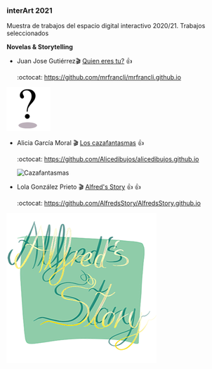 ### interArt 2021

Muestra de trabajos del espacio digital interactivo 2020/21. Trabajos seleccionados




**Novelas & Storytelling**

*  Juan Jose Gutiérrez:clapper:  [Quien eres tu?](https://mrfrancli.github.io/index.html)  :+1: 

   :octocat: https://github.com/mrfrancli/mrfrancli.github.io 

![quienes](https://github.com/mrfrancli/mrfrancli.github.io/raw/master/logo.png) 

* Alicia García Moral :clapper: [Los cazafantasmas](https://alicedibujos.github.io/)  :+1: 

  :octocat: 	https://github.com/Alicedibujos/alicedibujos.github.io
  
  ![Cazafantasmas](https://user-images.githubusercontent.com/84901449/122607764-5a54e500-d07b-11eb-8fbf-f496ff2d173f.png) 

* Lola González Prieto :clapper: [Alfred's Story](https://alfredsstory.github.io)  :+1: :+1: 

  :octocat:  https://github.com/AlfredsStory/AlfredsStory.github.io  


 ![Alfred](https://github.com/AlfredsStory/AlfredsStory.github.io/raw/master/medios/t%C3%ADtulo.png) 
